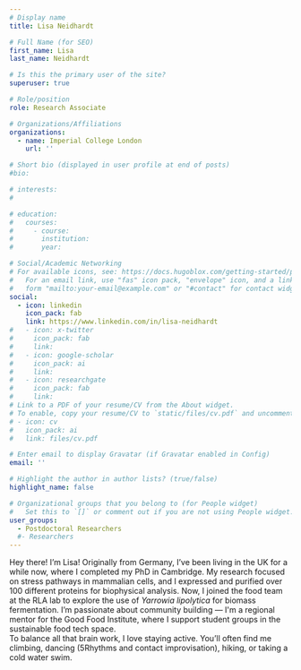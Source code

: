 ```yaml
---
# Display name
title: Lisa Neidhardt

# Full Name (for SEO)
first_name: Lisa
last_name: Neidhardt

# Is this the primary user of the site?
superuser: true

# Role/position
role: Research Associate

# Organizations/Affiliations
organizations:
  - name: Imperial College London
    url: ''

# Short bio (displayed in user profile at end of posts)
#bio: 

# interests:
#   

# education:
#   courses:
#     - course: 
#       institution: 
#       year: 

# Social/Academic Networking
# For available icons, see: https://docs.hugoblox.com/getting-started/page-builder/#icons
#   For an email link, use "fas" icon pack, "envelope" icon, and a link in the
#   form "mailto:your-email@example.com" or "#contact" for contact widget.
social:
  - icon: linkedin
    icon_pack: fab
    link: https://www.linkedin.com/in/lisa-neidhardt
#   - icon: x-twitter
#     icon_pack: fab
#     link: 
#   - icon: google-scholar
#     icon_pack: ai
#     link: 
#   - icon: researchgate
#     icon_pack: fab
#     link: 
# Link to a PDF of your resume/CV from the About widget.
# To enable, copy your resume/CV to `static/files/cv.pdf` and uncomment the lines below.
# - icon: cv
#   icon_pack: ai
#   link: files/cv.pdf

# Enter email to display Gravatar (if Gravatar enabled in Config)
email: ''

# Highlight the author in author lists? (true/false)
highlight_name: false

# Organizational groups that you belong to (for People widget)
#   Set this to `[]` or comment out if you are not using People widget.
user_groups:
  - Postdoctoral Researchers
  #- Researchers
---
```


Hey there! I’m Lisa! Originally from Germany, I’ve been living in the UK for a while now, where I completed my PhD in Cambridge. My research focused on stress pathways in mammalian cells, and I expressed and purified over 100 different proteins for biophysical analysis. Now, I joined the food team at the RLA lab to explore the use of _Yarrowia lipolytica_ for biomass fermentation. I’m passionate about community building — I'm a regional mentor for the Good Food Institute, where I support student groups in the sustainable food tech space.  
To balance all that brain work, I love staying active. You’ll often find me climbing, dancing (5Rhythms and contact improvisation), hiking, or taking a cold water swim.
